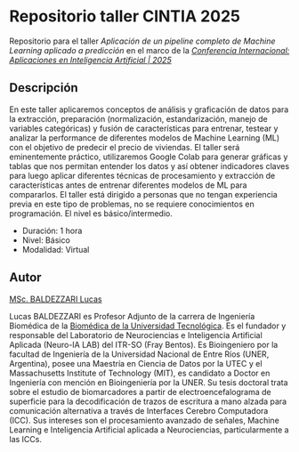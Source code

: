 # Repositorio taller CINTIA 2025

Repositorio para el taller *Aplicación de un pipeline completo de Machine Learning aplicado a predicción* en el marco de la [*Conferencia Internacional: Aplicaciones en Inteligencia Artificial | 2025*](https://sites.google.com/view/cintia-aria/2025/ponentes?authuser=0)

## Descripción

En este taller aplicaremos conceptos de análisis y graficación de datos para la extracción, preparación (normalización, estandarización, manejo de variables categóricas) y fusión de características para entrenar, testear y analizar la performance de diferentes modelos de Machine Learning (ML) con el objetivo de predecir el precio de viviendas. El taller será eminentemente práctico, utilizaremos Google Colab para generar gráficas y tablas que nos permitan entender los datos y así obtener indicadores claves para luego aplicar diferentes técnicas de procesamiento y extracción de características antes de entrenar diferentes modelos de ML para compararlos. El taller está dirigido a personas que no tengan experiencia previa en este tipo de problemas, no se requiere conocimientos en programación. El nivel es básico/intermedio.

- Duración: 1 hora
- Nivel: Básico
- Modalidad: Virtual

## Autor

[MSc. BALDEZZARI Lucas](https://www.linkedin.com/in/lucasbaldezzari/)

Lucas BALDEZZARI es Profesor Adjunto de la carrera de Ingeniería Biomédica de la [Biomédica de la Universidad Tecnológica](https://utec.edu.uy/es/). Es el fundador y responsable del Laboratorio de Neurociencias e Inteligencia Artificial Aplicada (Neuro-IA LAB) del ITR-SO (Fray Bentos). Es Bioingeniero por la facultad de Ingeniería de la Universidad Nacional de Entre Ríos (UNER, Argentina), posee una Maestría en Ciencia de Datos por la UTEC y el Massachusetts Institute of Technology (MIT), es candidato a Doctor en Ingeniería con mención en Bioingeniería por la UNER. Su tesis doctoral trata sobre el estudio de biomarcadores a partir de electroencefalograma de superficie para la decodificación de trazos de escritura a mano alzada para comunicación alternativa a través de Interfaces Cerebro Computadora (ICC). Sus intereses son el procesamiento avanzado de señales, Machine Learning e Inteligencia Artificial aplicada a Neurociencias, particularmente a las ICCs.

